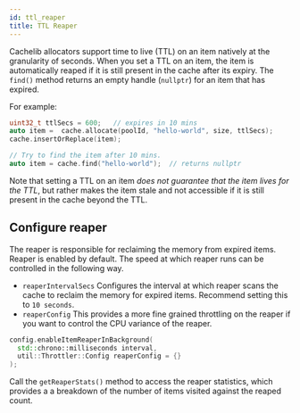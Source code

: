 ```yaml
---
id: ttl_reaper
title: TTL Reaper
---
```


Cachelib allocators support time to live (TTL) on an item natively at the granularity of seconds. When you set a TTL on an item, the item is automatically reaped if it is still present in the cache after its expiry.  The `find()` method returns an empty handle (`nullptr`) for an item that has expired.

For example:


```cpp
uint32_t ttlSecs = 600;   // expires in 10 mins
auto item =  cache.allocate(poolId, "hello-world", size, ttlSecs);
cache.insertOrReplace(item);

// Try to find the item after 10 mins.
auto item = cache.find("hello-world");  // returns nullptr
```


Note that setting a TTL on an item *does not guarantee that the item lives for the TTL*, but rather makes the item stale and not accessible if it is still present in the cache beyond the TTL.


## Configure reaper

The reaper is responsible for reclaiming the memory from expired items. Reaper is enabled by default. The speed at which reaper runs can be controlled in the following way.

* `reaperIntervalSecs`  Configures the interval at which reaper scans the cache to reclaim the memory for expired items. Recommend setting this to `10 seconds`.
* `reaperConfig` This provides a more fine grained throttling on the reaper if you want to control the CPU variance of the reaper.


```cpp
config.enableItemReaperInBackground(
  std::chrono::milliseconds interval,
  util::Throttler::Config reaperConfig = {}
);
```


Call the `getReaperStats()` method to access the reaper statistics, which provides a a breakdown of the number of items visited against the reaped count.
